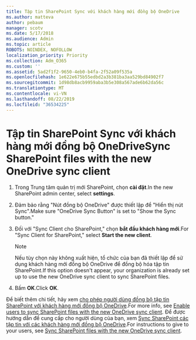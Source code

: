 ```yaml
---
title: Tập tin SharePoint Sync với khách hàng mới đồng bộ OneDrive
ms.author: matteva
author: pebaum
manager: scotv
ms.date: 5/17/2018
ms.audience: Admin
ms.topic: article
ROBOTS: NOINDEX, NOFOLLOW
localization_priority: Priority
ms.collection: Adm_O365
ms.custom: ''
ms.assetid: 5ad2f1f2-9650-4eb0-b4fa-2f52a09f535a
ms.openlocfilehash: 1e622e675b55edbd2a3b381ba3aa529bd84902f7
ms.sourcegitcommit: 1d98db8acb9959aba3b5e308a567ade6b62da56c
ms.translationtype: MT
ms.contentlocale: vi-VN
ms.lasthandoff: 08/22/2019
ms.locfileid: "36534225"
---
```

# <a name="sync-sharepoint-files-with-the-new-onedrive-sync-client"></a><span data-ttu-id="1487f-102">Tập tin SharePoint Sync với khách hàng mới đồng bộ OneDrive</span><span class="sxs-lookup"><span data-stu-id="1487f-102">Sync SharePoint files with the new OneDrive sync client</span></span>

1. <span data-ttu-id="1487f-103">Trong Trung tâm quản trị mới SharePoint, chọn **cài đặt**.</span><span class="sxs-lookup"><span data-stu-id="1487f-103">In the new SharePoint admin center, select **settings**.</span></span>
    
2. <span data-ttu-id="1487f-104">Đảm bảo rằng "Nút đồng bộ OneDrive" được thiết lập để "Hiển thị nút Sync".</span><span class="sxs-lookup"><span data-stu-id="1487f-104">Make sure "OneDrive Sync Button" is set to "Show the Sync button."</span></span>
    
3. <span data-ttu-id="1487f-105">Đối với "Sync Client cho SharePoint," chọn **bắt đầu khách hàng mới**.</span><span class="sxs-lookup"><span data-stu-id="1487f-105">For "Sync Client for SharePoint," select **Start the new client**.</span></span>
    
    > [!NOTE]
    > <span data-ttu-id="1487f-106">Nếu tùy chọn này không xuất hiện, tổ chức của bạn đã thiết lập để sử dụng khách hàng mới đồng bộ OneDrive để đồng bộ hóa tập tin SharePoint.</span><span class="sxs-lookup"><span data-stu-id="1487f-106">If this option doesn't appear, your organization is already set up to use the new OneDrive sync client to sync SharePoint files.</span></span> 
  
4. <span data-ttu-id="1487f-107">Bấm **OK**.</span><span class="sxs-lookup"><span data-stu-id="1487f-107">Click **OK**.</span></span>
    
<span data-ttu-id="1487f-108">Để biết thêm chi tiết, hãy xem [cho phép người dùng đồng bộ tập tin SharePoint với khách hàng mới đồng bộ OneDrive](https://go.microsoft.com/fwlink/?linkid=866433).</span><span class="sxs-lookup"><span data-stu-id="1487f-108">For more info, see [Enable users to sync SharePoint files with the new OneDrive sync client](https://go.microsoft.com/fwlink/?linkid=866433).</span></span> <span data-ttu-id="1487f-109">Để được hướng dẫn để cung cấp cho người dùng của bạn, xem [Sync SharePoint các tập tin với các khách hàng mới đồng bộ OneDrive](https://go.microsoft.com/fwlink/?linkid=866427).</span><span class="sxs-lookup"><span data-stu-id="1487f-109">For instructions to give to your users, see [Sync SharePoint files with the new OneDrive sync client](https://go.microsoft.com/fwlink/?linkid=866427).</span></span>
  

